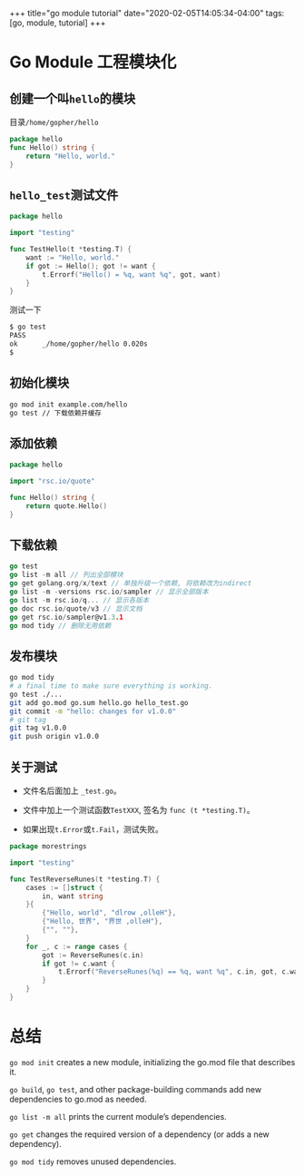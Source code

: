 +++
title="go module tutorial"
date="2020-02-05T14:05:34-04:00"
tags: [go, module, tutorial]
+++

# Go Module 工程模块化

## 创建一个叫`hello`的模块

目录`/home/gopher/hello`

```go
package hello
func Hello() string {
    return "Hello, world."
}
```

## `hello_test`测试文件

```go
package hello

import "testing"

func TestHello(t *testing.T) {
    want := "Hello, world."
    if got := Hello(); got != want {
        t.Errorf("Hello() = %q, want %q", got, want)
    }
}
```

测试一下
```sh
$ go test
PASS
ok  	_/home/gopher/hello	0.020s
$
```

## 初始化模块

```sh
go mod init example.com/hello
go test // 下载依赖并缓存
```

## 添加依赖

```go
package hello

import "rsc.io/quote"

func Hello() string {
    return quote.Hello()
}
```

## 下载依赖

```go
go test
go list -m all // 列出全部模块
go get golang.org/x/text // 单独升级一个依赖, 将依赖改为indirect
go list -m -versions rsc.io/sampler // 显示全部版本
go list -m rsc.io/q... // 显示各版本
go doc rsc.io/quote/v3 // 显示文档
go get rsc.io/sampler@v1.3.1
go mod tidy // 删除无用依赖
```

## 发布模块

```sh
go mod tidy
# a final time to make sure everything is working.
go test ./... 
git add go.mod go.sum hello.go hello_test.go
git commit -m "hello: changes for v1.0.0"
# git tag
git tag v1.0.0
git push origin v1.0.0
```

## 关于测试

- 文件名后面加上 `_test.go`。

- 文件中加上一个测试函数`TestXXX`, 签名为 `func (t *testing.T)`。 

- 如果出现`t.Error`或`t.Fail`，测试失败。

```go
package morestrings

import "testing"

func TestReverseRunes(t *testing.T) {
	cases := []struct {
		in, want string
	}{
		{"Hello, world", "dlrow ,olleH"},
		{"Hello, 世界", "界世 ,olleH"},
		{"", ""},
	}
	for _, c := range cases {
		got := ReverseRunes(c.in)
		if got != c.want {
			t.Errorf("ReverseRunes(%q) == %q, want %q", c.in, got, c.want)
		}
	}
}
```

# 总结

`go mod init` creates a new module, initializing the go.mod file that describes it.

`go build`, `go test`, and other package-building commands add new dependencies to go.mod as needed.

`go list -m all` prints the current module’s dependencies.

`go get` changes the required version of a dependency (or adds a new dependency).

`go mod tidy` removes unused dependencies.